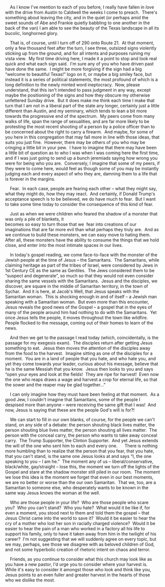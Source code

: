     As I know I've mention to each of you before, I really have fallen in love with the drive from Austin to Caldwell the weeks I come to preach.  There's something about leaving the city, and in the quiet (or perhaps amid the sweet sounds of Abe and Frankie quietly babbling to one another in the back of the van) I am able to see the beauty of the Texas landscape in all its bucolic, longhorned glory.  
  
    That is, of course, until I turn off of 290 onto Route 21.  At that moment, only a few thousand feet after the turn, I see three, outsized signs violently sticking up from the ground, and for all intents and purposes ruining my vista view.  My first time driving here, I made it a point to stop and look real quick and what each sign said.  I'm sure any of you who have driven past have done the same.  I might be more forgiving if the sign had a big “welcome to beautiful Texas!” logo on it, or maybe a big smiley face, but instead it is a series of political statements, the most profound of which is a long definition to the newly minted word ineptocracy.  Now, please understand, that this isn't intended to pass judgment in any way, except maybe the positioning of the signs and how they obscure my otherwise unfettered Sunday drive.  But it does make me think each time I make that turn that I am not in a liberal part of the state any longer, certainly just a little different than Austin, and my seminary, which tends to lean a bit more towards the progressive end of the spectrum.  My peers come from many walks of life, span the range of sexualities, and are far more likely to be protesting the most recent shooting of a person by a police officer than to be concerned about the right to carry a firearm.  And maybe, for some of you here in this congregation that may fall more in line with those ideas, that suits you just fine.  However, there may be others of you who may be cringing a little bit in your pew.  I have to imagine that there may have been a little bit of question as to who I was when I was coming here the first time, and if I was just going to send up a bunch jeremiads saying how wrong you were for being who you are.  Conversely, I imagine that some of my peers, if they were to come here, would feel as though some of you may be instantly judging each and every aspect of who they are, damning them to a life that is forever in the margins.  
  
    Fear.  In each case, people are fearing each other – what they might say, what they might do, how they may react.  And certainly, if Donald Trump's acceptance speech is to be believed, we do have much to fear.  But I want to take some time today to consider the consequence of this kind of fear.  
  
    Just as when we were children who feared the shadow of a monster that was only a pile of blankets, it   
becomes so easy to turn those that we  fear into creations of our imaginations that are far more evil than what perhaps they truly are.  And as we continue to build these monsters, we can easy move to hating them.  After all, these monsters have the ability to consume the things that we hold close, and enter into the most intimate spaces in our lives.    
  
    In today's gospel reading, we come face-to-face with the monster of the Jewish people at the time of Jesus – the Samaritans.  The Samaritans, while claiming heritage as part of the tribes of Israel, were considered by Jews in 1st Century CE as the same as Gentiles.  The Jews considered them to be “suspect and degenerate”, so much so that they would not even consider sharing the same vessels with the Samaritans.  Jesus and the disciples, we discover, are square in the middle of Samaritan territory, in the town of Sychar.  And it is here, at Jacob's Well, that Jesus speaks with the Samaritan woman.  This is shocking enough in and of itself – a Jewish man speaking with a Samaritan woman.  But even more than this encounter, Jesus reveals the good news of the Gospel – a gospel that in the eyes of many of the people around him had nothing to do with the Samaritans.  Yet once Jesus tells the people, it moves throughout the town like wildfire.  People flocked to the message, coming out of their homes to learn of the news.  
  
    And then we get to the passage I read today (which, coincidentally, is the passage for my exegesis exam).  The disciples return after getting Jesus something to eat.  Jesus then moves the attention of the disciples away from the food to the harvest.  Imagine sitting as one of the disciples for a moment.  You are in a land of people that you hate, and who hate you, and yet they come towards your leader, curious about his message, believe that he is the same Messiah that you know.  Jesus then looks to you and says “open your eyes and look at the fields!  They are ripe for harvest!  Even now the one who reaps draws a wage and harvest a crop for eternal life, so that the sower and the reaper may be glad together…”  
  
    I can only imagine how they must have been feeling at that moment.  As a good Jew, I couldn't imagine that Samaritans, some of the people I despised more than anyone – were receiving the same gift that I was!  And now, Jesus is saying that these are the people God's will is for?!    
  
    We can start to fill in our own blanks, of course, for the people we can't stand, on any side of a debate: the person shouting black lives matter, the person shouting blue lives matter, the person shouting all lives matter.  The person with the conceal carry, the person who wants to take away conceal carry.  The Trump Supporter, the Clinton Supporter.  And yet Jesus extends the will of the one who sent him to each and every one.      There is nothing more humbling than to realize that the person that you fear, that you hate, that you can't stand, is the same one Jesus looks at and says “I, the one speaking to you – I am he.”  The moment any of us – liberal/conservative, black/white, gay/straight – lose this, the moment we turn off the lights of the Gospel and stare at the shadow monster still piled in our room.  The moment we lose this idea is the moment we forget that even in our best moments, we are no better or worse than the our own Samaritan.  That we, too, are a Samaritan to someone else, who desperately wants to be known in the same way Jesus knows the woman at the well.  
  
    Who are those people in your life?  Who are those people who scare you?  Who you can't stand?  Who you hate?  What would it be like if, for even a moment, you stood next to them and told them the gospel – that Jesus Christ came into the world to save it?  Would it be easier to hear the cry of a mother who lost her son in racially charged violence?  Would it be easier to hear the pain of a man who worked in a factory all his life to support his family, only to have it taken away from him in the twilight of his career?  I'm not suggesting that we will suddenly agree on every topic, but we may, perhaps, see those we disagree with as beloved children of God, and not some hyperbolic creation of rhetoric intent on chaos and terror.    
  
    Friends, as you continue to consider what this church may look like as you have a new pastor, I'd urge you to consider where your harvest is.  While it's easy to consider it amongst those who look and think like you, Jesus points to an even fuller and greater harvest in the hearts of those who we dislike the most.